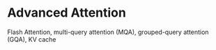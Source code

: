 # Advanced Attention

Flash Attention, multi-query attention (MQA), grouped-query attention (GQA), KV cache 